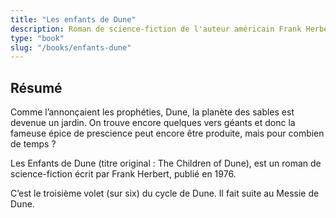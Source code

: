 ```yaml
---
title: "Les enfants de Dune"
description: Roman de science-fiction de l'auteur américain Frank Herbert
type: "book"
slug: "/books/enfants-dune"
---
```


## Résumé

Comme l’annonçaient les prophéties, Dune, la planète des sables est devenue un jardin. On trouve encore quelques vers géants et donc la fameuse épice de prescience peut encore être produite, mais pour combien de temps ?

Les Enfants de Dune (titre original : The Children of Dune), est un roman de science-fiction écrit par Frank Herbert, publié en 1976.

C’est le troisième volet (sur six) du cycle de Dune. Il fait suite au Messie de Dune.